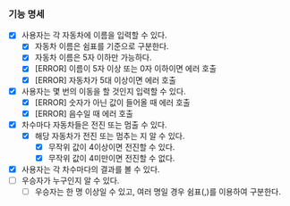 ### 기능 명세

- [x]  사용자는 각 자동차에 이름을 입력할 수 있다.
    - [x]  자동차 이름은 쉼표를 기준으로 구분한다.
    - [x]  자동차 이름은 5자 이하만 가능하다.
    - [x]  [ERROR] 이름이 5자 이상 또는 0자 이하이면 에러 호출
    - [x]  [ERROR] 자동차가 5대 이상이면 에러 호출
- [x]  사용자는 몇 번의 이동을 할 것인지 입력할 수 있다.
    - [x]  [ERROR] 숫자가 아닌 값이 들어올 때 에러 호출
    - [x]  [ERROR] 음수일 때 에러 호출
- [x]  차수마다 자동차들은 전진 또는 멈출 수 있다.
    - [x]  해당 자동차가 전진 또는 멈추는 지 알 수 있다.
        - [x]  무작위 값이 4이상이면 전진할 수 있다.
        - [x]  무작위 값이 4미만이면 전진할 수 없다.
- [x]  사용자는 각 차수마다의 결과를 볼 수 있다.
- [ ]  우승자가 누구인지 알 수 있다.
    - [ ]  우승자는 한 명 이상일 수 있고, 여러 명일 경우 쉼표(,)를 이용하여 구분한다.